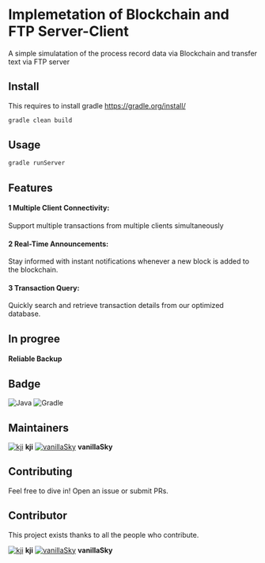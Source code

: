 # Implemetation of Blockchain and FTP Server-Client
A simple simulatation of the process record data via Blockchain and transfer text via FTP server

## Install
This requires to install gradle
https://gradle.org/install/

```sh
gradle clean build
```

## Usage

```sh
gradle runServer
```

## Features
#### 1 Multiple Client Connectivity:
Support multiple transactions from multiple clients simultaneously
#### 2 Real-Time Announcements:
Stay informed with instant notifications whenever a new block is added to the blockchain.
#### 3 Transaction Query:
Quickly search and retrieve transaction details from our optimized database.


## In progree
#### Reliable Backup

## Badge
![Java](https://img.shields.io/badge/Java-17.0.10-blue.svg)
![Gradle](https://img.shields.io/badge/gradle-7.5.1-blue.svg)

## Maintainers

[![kji](https://images.weserv.nl/?url=avatars.githubusercontent.com/u/165553440?v=4&h=50&w=50&fit=cover&mask=circle&maxage=7d)](https://github.com/kji7666)
**kji**
[![vanillaSky](https://images.weserv.nl/?url=avatars.githubusercontent.com/u/148969978?v=4&h=50&w=50&fit=cover&mask=circle&maxage=7d)](https://github.com/INotCat)
**vanillaSky**

## Contributing
Feel free to dive in! Open an issue or submit PRs.

## Contributor
This project exists thanks to all the people who contribute.   

[![kji](https://images.weserv.nl/?url=avatars.githubusercontent.com/u/165553440?v=4&h=50&w=50&fit=cover&mask=circle&maxage=7d)](https://github.com/kji7666)
**kji**
[![vanillaSky](https://images.weserv.nl/?url=avatars.githubusercontent.com/u/148969978?v=4&h=50&w=50&fit=cover&mask=circle&maxage=7d)](https://github.com/INotCat)
**vanillaSky**
